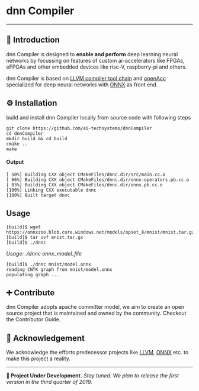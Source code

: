 # dnn Compiler
---

## 📛 Introduction 

dnn Compiler is designed to **enable and perform** deep learning neural networks by focussing on features of custom ai-accelerators like FPGAs, eFPGAs and other embedded devices like risc-V, raspberry-pi and others.

dnn Compiler is based on [LLVM compiler tool chain](https://llvm.org/) and [openAcc](https://www.openacc.org/) specialized for deep neural networks with [ONNX](https://onnx.ai/) as front end.

## ⚙ Installation
build and install dnn Compiler locally from source code with following steps

```
git clone https://github.com/ai-techsystems/dnnCompiler
cd dnnCompiler
mkdir build && cd build
cmake ..
make
```

#### Output
```
[ 50%] Building CXX object CMakeFiles/dnnc.dir/src/main.cc.o
[ 66%] Building CXX object CMakeFiles/dnnc.dir/onnx-operators.pb.cc.o
[ 83%] Building CXX object CMakeFiles/dnnc.dir/onnx.pb.cc.o
[100%] Linking CXX executable dnnc
[100%] Built target dnnc
```

## Usage
```
[build]$ wget https://onnxzoo.blob.core.windows.net/models/opset_8/mnist/mnist.tar.gz
[build]$ tar xvf mnist.tar.gx
[build]$ ./dnnc
```
*Usage:  ./dnnc onnx_model_file*
```
[build]$ ./dnnc mnist/model.onnx
reading CNTK graph from mnist/model.onnx 
populating graph ...
```

## ➕ Contribute

dnn Compiler adopts apache committer model, we aim to create an open source project that is maintained and owned by the community. Checkout the Contributor Guide.

## 🙏 Acknowledgement 
We acknowledge the efforts predecessor projects like [LLVM](https://llvm.org/), [ONNX](https://onnx.ai/) etc. to make this project a reality.


---

**🚧 Project Under Development.** *Stay tuned. We plan to release the first version in the third quarter of 2019.*

